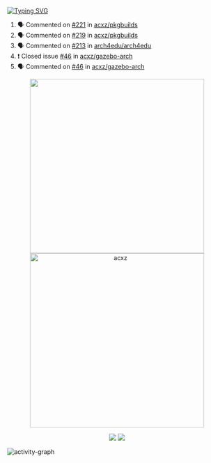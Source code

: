 [![Typing SVG](https://readme-typing-svg.herokuapp.com?size=16&color=AFFFA3&multiline=true&height=75&lines=contributing+to+robotics%2Fae%2Fml%2Fgpu;packaging+it+for+archlinux;ricer)](https://git.io/typing-svg)

<!--START_SECTION:activity-->
1. 🗣 Commented on [#221](https://github.com/acxz/pkgbuilds/issues/221) in [acxz/pkgbuilds](https://github.com/acxz/pkgbuilds)
2. 🗣 Commented on [#219](https://github.com/acxz/pkgbuilds/issues/219) in [acxz/pkgbuilds](https://github.com/acxz/pkgbuilds)
3. 🗣 Commented on [#213](https://github.com/arch4edu/arch4edu/issues/213) in [arch4edu/arch4edu](https://github.com/arch4edu/arch4edu)
4. ❗️ Closed issue [#46](https://github.com/acxz/gazebo-arch/issues/46) in [acxz/gazebo-arch](https://github.com/acxz/gazebo-arch)
5. 🗣 Commented on [#46](https://github.com/acxz/gazebo-arch/issues/46) in [acxz/gazebo-arch](https://github.com/acxz/gazebo-arch)
<!--END_SECTION:activity-->

<p align="center">
  <img width="400em" src=https://github-readme-stats.vercel.app/api?username=acxz&include_all_commits=true&show_icons=true />
  <img width="400em" src="https://github-readme-streak-stats.herokuapp.com/?user=acxz&" alt="acxz" />
</p>

<p align="center">
  <img src=https://github-readme-stats.vercel.app/api/top-langs/?username=acxz&layout=compact />
  <img src=https://github-profile-trophy.vercel.app/?username=acxz&row=2&column=4 />
</p>

![activity-graph](https://activity-graph.herokuapp.com/graph?username=acxz&theme=aqua)
